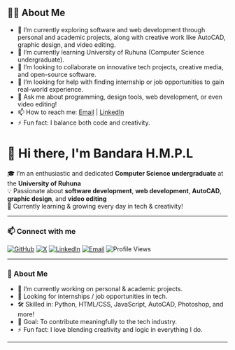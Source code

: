 ## 👨‍💻 About Me
- 🔭 I’m currently exploring software and web development through personal and academic projects, along with creative work like AutoCAD, graphic design, and video editing.
- 🌱 I’m currently learning University of Ruhuna (Computer Science undergraduate).
- 👯 I’m looking to collaborate on innovative tech projects, creative media, and open-source software.
- 🤔 I’m looking for help with finding internship or job opportunities to gain real-world experience.
- 💬 Ask me about programming, design tools, web development, or even video editing!
- 📫 How to reach me: [Email](mailto:lakshanbandara455@gmail.com) | [LinkedIn](https://linkedin.com/in/bandaraHmpl)
- ⚡ Fun fact: I balance both code and creativity.

# 👋 Hi there, I'm Bandara H.M.P.L

🎓 I’m an enthusiastic and dedicated **Computer Science undergraduate** at the **University of Ruhuna**  
💡 Passionate about **software development**, **web development**, **AutoCAD**, **graphic design**, and **video editing**  
🌱 Currently learning & growing every day in tech & creativity!

---

### 📫 Connect with me

[![GitHub](https://img.shields.io/badge/GitHub-Follow-black?style=for-the-badge&logo=github)](https://github.com/bandaraHmpl)
[![X](https://img.shields.io/badge/X-Follow-1DA1F2?style=for-the-badge&logo=x)](https://twitter.com/yourhandle)
[![LinkedIn](https://img.shields.io/badge/LinkedIn-Connect-blue?style=for-the-badge&logo=linkedin)](https://linkedin.com/in/yourlinkedin)
[![Email](https://img.shields.io/badge/Gmail-Email-red?style=for-the-badge&logo=gmail&logoColor=white)](mailto:youremail@example.com)
![Profile Views](https://komarev.com/ghpvc/?username=bandaraHmpl&style=for-the-badge&color=blue)


---

### 👀 About Me
- 🔭 I’m currently working on personal & academic projects.
- 💼 Looking for internships / job opportunities in tech.
- 🛠️ Skilled in: Python, HTML/CSS, JavaScript, AutoCAD, Photoshop, and more!
- 🎯 Goal: To contribute meaningfully to the tech industry.
- ⚡ Fun fact: I love blending creativity and logic in everything I do.

---

